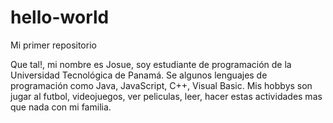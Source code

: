 # hello-world
Mi primer repositorio

Que tal!, mi nombre es Josue, soy estudiante de programación de la Universidad Tecnológica de Panamá.
Se algunos lenguajes de programación como Java, JavaScript, C++, Visual Basic.
Mis hobbys son jugar al futbol, videojuegos, ver peliculas, leer, hacer estas actividades mas que nada con mi familia.
